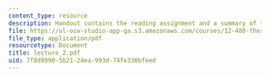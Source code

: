 ```yaml
---
content_type: resource
description: Handout contains the reading assignment and a summary of the lecture.
file: https://ol-ocw-studio-app-qa.s3.amazonaws.com/courses/12-480-thermodynamics-for-geoscientists-fall-2006/7f8d89905b2124ea993d74fe330bfeed_lecture_2.pdf
file_type: application/pdf
resourcetype: Document
title: lecture_2.pdf
uid: 7f8d8990-5b21-24ea-993d-74fe330bfeed
---
```

